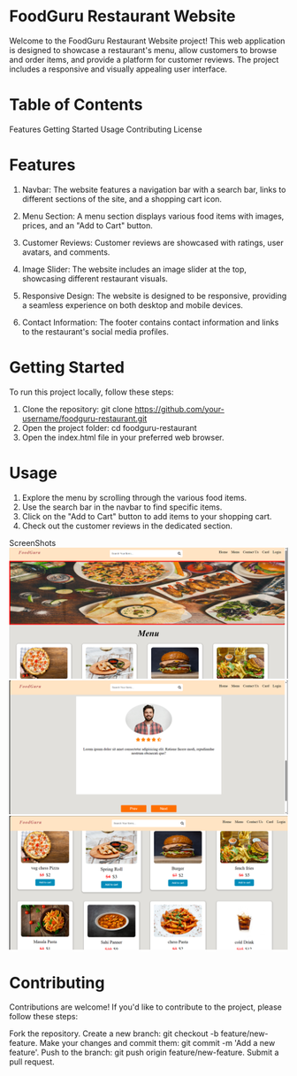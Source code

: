 
# FoodGuru Restaurant Website

Welcome to the FoodGuru Restaurant Website project! This web application is designed to showcase a restaurant's menu, allow customers to browse and order items, and provide a platform for customer reviews. The project includes a responsive and visually appealing user interface.

# Table of Contents

Features
Getting Started
Usage
Contributing
License

# Features
1. Navbar: The website features a navigation bar with a search bar, links to different sections of the site, and a shopping cart icon.

2. Menu Section: A menu section displays various food items with images, prices, and an "Add to Cart" button.

3. Customer Reviews: Customer reviews are showcased with ratings, user avatars, and comments.

4. Image Slider: The website includes an image slider at the top, showcasing different restaurant visuals.

5. Responsive Design: The website is designed to be responsive, providing a seamless experience on both desktop and mobile devices.

6. Contact Information: The footer contains contact information and links to the restaurant's social media profiles.

# Getting Started

To run this project locally, follow these steps:

1. Clone the repository: git clone https://github.com/your-username/foodguru-restaurant.git
2. Open the project folder: cd foodguru-restaurant
3. Open the index.html file in your preferred web browser.

# Usage

1. Explore the menu by scrolling through the various food items.
2. Use the search bar in the navbar to find specific items.
3. Click on the "Add to Cart" button to add items to your shopping cart.
4. Check out the customer reviews in the dedicated section.

ScreenShots
![Alt text](image.png)
![Alt text](image-1.png)
![Alt text](image-2.png)


# Contributing

Contributions are welcome! If you'd like to contribute to the project, please follow these steps:

Fork the repository.
Create a new branch: git checkout -b feature/new-feature.
Make your changes and commit them: git commit -m 'Add a new feature'.
Push to the branch: git push origin feature/new-feature.
Submit a pull request.